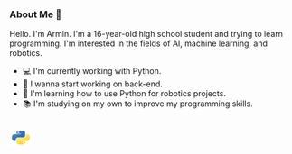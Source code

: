 ### About Me 👋

<!--
**ImArToAr/ImArToAr** is a ✨ _special_ ✨ repository because its `README.md` (this file) appears on your GitHub profile.

Here are some ideas to get you started:

- 🔭 I’m currently working on ...
- 🌱 I’m currently learning ...
- 👯 I’m looking to collaborate on ...
- 🤔 I’m looking for help with ...
- 💬 Ask me about ...
- 📫 How to reach me: ...
- 😄 Pronouns: ...
- ⚡ Fun fact: ...
-->
Hello. I'm Armin. I'm a 16-year-old high school student and trying to learn programming. I'm interested in the fields of AI, machine learning, and robotics.
- 💻 I'm currently working with Python.
- 🌱 I wanna start working on back-end.
- 🤖 I'm learning how to use Python for robotics projects.
- 📚 I'm studying on my own to improve my programming skills.
</div>
<div style="display: inline_block"><br>
  <img align="center" alt="Isa-Python" height="30" width="40" src="https://raw.githubusercontent.com/devicons/devicon/master/icons/python/python-original.svg">
